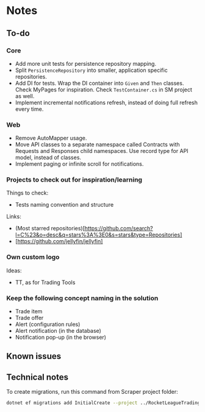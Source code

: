 # Notes

## To-do

### Core

- Add more unit tests for persistence repository mapping.
- Split `PersistenceRepository` into smaller, application specific repositories.
- Add DI for tests. Wrap the DI container into `Given` and `Then` classes. Check MyPages for inspiration.
  Check `TestContainer.cs` in SM project as well.
- Implement incremental notifications refresh, instead of doing full refresh every time.

### Web

- Remove AutoMapper usage.
- Move API classes to a separate namespace called Contracts with Requests and Responses child namespaces. Use record
  type for API model, instead of classes.
- Implement paging or infinite scroll for notifications.

### Projects to check out for inspiration/learning

Things to check:

- Tests naming convention and structure

Links:

- (Most starred repositories)[https://github.com/search?l=C%23&o=desc&q=stars%3A%3E0&s=stars&type=Repositories]
- [https://github.com/jellyfin/jellyfin]

### Own custom logo

Ideas:

- TT, as for Trading Tools

### Keep the following concept naming in the solution

- Trade item
- Trade offer
- Alert (configuration rules)
- Alert notification (in the database)
- Notification pop-up (in the browser)

## Known issues

## Technical notes

To create migrations, run this command from Scraper project folder:

```bash
dotnet ef migrations add InitialCreate --project ../RocketLeagueTradingTools.Infrastructure --output-dir "Persistence/Migrations"
```
